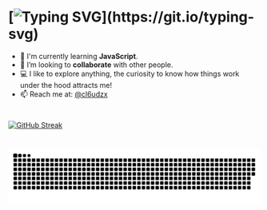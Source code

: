 #  [![Typing SVG](https://readme-typing-svg.demolab.com?font=cascadia+code&pause=1000&color=F7F7F7&width=435&lines=Hi+there%2C+welcome+to+my+profile!)](https://git.io/typing-svg)

<!---Introduction text---> 

- 🌱 I'm currently learning **JavaScript**.
- :eyes: I’m looking to **collaborate** with other people.
- :computer:     I like to explore anything, the curiosity to know how things work under the hood attracts me!
- 📫 Reach me at: [@cl6udzx](https://www.instagram.com/nowt46/)

#

<!--- My current stats---> 

[![GitHub Streak](https://streak-stats.demolab.com?user=nowt46&theme=blueberry-duo&hide_border=true&border_radius=10&date_format=j%20M%5B%20Y%5D&mode=weekly)](https://git.io/streak-stats)
#
![Snake animation](https://github.com/cl6udzx/cl6udzx/blob/output/github-contribution-grid-snake.svg)
